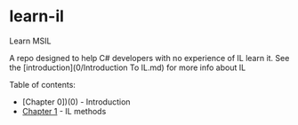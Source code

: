 # learn-il
Learn MSIL

A repo designed to help C# developers with no experience of IL learn it. See the [introduction](0/Introduction To IL.md) for more info about IL

Table of contents:
 * [Chapter 0])(0) - Introduction
 * [Chapter 1](1) - IL methods
